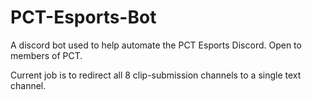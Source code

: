 # PCT-Esports-Bot
A discord bot used to help automate the PCT Esports Discord. Open to members of PCT.

Current job is to redirect all 8 clip-submission channels to a single text channel.
